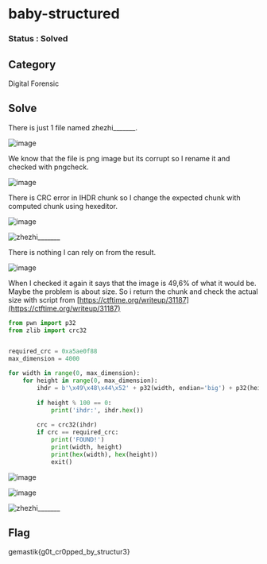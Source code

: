 # baby-structured

### Status : Solved

## Category
Digital Forensic

## Solve
There is just 1 file named zhezhi_______.

![image](https://github.com/user-attachments/assets/c05bb0b3-89bd-4a69-a31a-f62458aca384)

We know that the file is png image but its corrupt so I rename it and checked with pngcheck.

![image](https://github.com/user-attachments/assets/6202a9f6-b07e-4a89-ab4d-c461d398a208)

There is CRC error in IHDR chunk so I change the expected chunk with computed chunk using hexeditor.

![image](https://github.com/user-attachments/assets/3df641ed-440c-4123-99f2-9f90440c122c)

![zhezhi_______](https://github.com/user-attachments/assets/cb99a89c-6fa7-44bd-a2c0-088129030200)

There is nothing I can rely on from the result.

![image](https://github.com/user-attachments/assets/f522ef9b-7334-4d8f-bf10-e117de5bff76)

When I checked it again it says that the image is 49,6% of what it would be. Maybe the problem is about size. So i return the chunk and check the actual size with script from [https://ctftime.org/writeup/31187](https://ctftime.org/writeup/31187)

```python
from pwn import p32
from zlib import crc32


required_crc = 0xa5ae0f88
max_dimension = 4000

for width in range(0, max_dimension):
    for height in range(0, max_dimension):
        ihdr = b'\x49\x48\x44\x52' + p32(width, endian='big') + p32(height, endian='big') + b'\x08\x06\x00\x00\x00'
        
        if height % 100 == 0:
            print('ihdr:', ihdr.hex())
        
        crc = crc32(ihdr)
        if crc == required_crc:
            print('FOUND!')
            print(width, height)
            print(hex(width), hex(height))
            exit()
```

![image](https://github.com/user-attachments/assets/e29b24b6-28e9-4756-94f6-ab5c55169a85)

![image](https://github.com/user-attachments/assets/3e4d0ec6-3052-4517-b797-90c0dd78590f)

![zhezhi_______](https://github.com/user-attachments/assets/deccd0d5-0a17-4d43-bc0b-97331feb1a53)

## Flag
gemastik{g0t_cr0pped_by_structur3}
